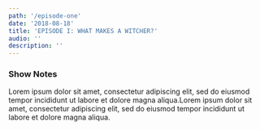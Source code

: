 ```yaml
---
path: '/episode-one'
date: '2018-08-18'
title: 'EPISODE I: WHAT MAKES A WITCHER?'
audio: ''
description: ''
---
```


### Show Notes

Lorem ipsum dolor sit amet, consectetur adipiscing elit, sed do eiusmod tempor incididunt ut labore et dolore magna aliqua.Lorem ipsum dolor sit amet, consectetur adipiscing elit, sed do eiusmod tempor incididunt ut labore et dolore magna aliqua. 